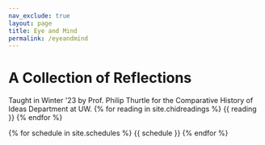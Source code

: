 ```yaml
---
nav_exclude: true
layout: page
title: Eye and Mind
permalink: /eyeandmind
---
```

# A Collection of Reflections
Taught in Winter '23 by Prof. Philip Thurtle 
for the Comparative History of Ideas Department at UW.
{% for reading in site.chidreadings %}
{{ reading }}
{% endfor %}

{% for schedule in site.schedules %}
{{ schedule }}
{% endfor %}

